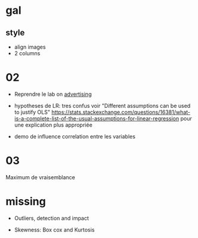 # gal

## style
* align images
* 2 columns

# 02
* Reprendre le lab on [advertising](https://github.com/alexisperrier/gads/blob/master/04_statistics_inference/py/Lesson%204%20-%20Notebook%202%20-%20Linear%20Regression%20for%20Causal%20Inference.ipynb)

* hypotheses de LR: tres confus
voir "Different assumptions can be used to justify OLS" https://stats.stackexchange.com/questions/16381/what-is-a-complete-list-of-the-usual-assumptions-for-linear-regression
pour une explication plus appropriée


* demo de influence correlation entre les variables

# 03
Maximum de vraisemblance


# missing
* Outliers, detection and impact

* Skewness: Box cox and Kurtosis
